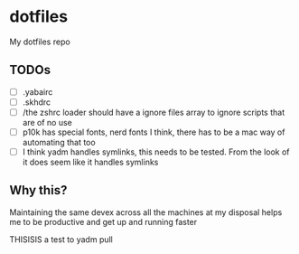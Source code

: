 # dotfiles
My dotfiles repo

## TODOs

- [ ] .yabairc
- [ ] .skhdrc
- [ ] /the zshrc loader should have a ignore files array to ignore scripts that are of no use
- [ ] p10k has special fonts, nerd fonts I think, there has to be a mac way of automating that too
- [ ] I think yadm handles symlinks, this needs to be tested. From the look of it does seem like it handles symlinks

## Why this?

Maintaining the same devex across all the machines at my disposal helps me to be productive and get up and running faster


THISISIS a test to yadm pull